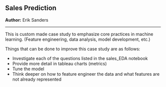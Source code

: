 ## Sales Prediction

**Author:** Erik Sanders

---

This is custom made case study to emphasize core practices in machine learning. (Feature engineering, data analysis, model development, etc.) 

Things that can be done to improve this case study are as follows:

- Investigate each of the questions listed in the sales_EDA notebook
- Provide more detail in tableau charts (metrics)
- Tune the model
- Think deeper on how to feature engineer the data and what features are not already represented